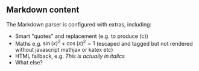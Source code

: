 ## Markdown content

The Markdown parser is configured with extras, including:

- Smart "quotes" and replacement (e.g. to produce (c))
- Maths e.g. $\sin(x)^2+\cos(x)^2=1$ (escaped and tagged but not rendered without javascript mathjax or katex etc)
- HTML fallback, e.g. <i>This is actually in italics</i>
- What else?
